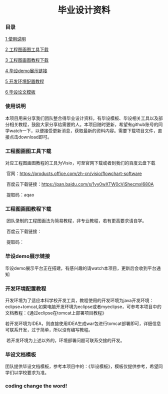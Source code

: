 <center><h1>毕业设计资料</h1></center>

### 目录

[1 使用说明](#1)

[2 工程图画图工具下载](#2)

[3 工程图画图教程下载](#3)

[4 毕设demo展示链接](#4)

[5 开发环境配置教程](#5)

[6 毕设论文模板](#6)



<h3 id="1">使用说明</h3>

​	本项目用来分享我们团队整合得毕业设计资料，有毕设模板、毕设相关工具以及部分相关教程，鼓励大家分享给需要的人。本项目随时更新，希望有github账号的同学watch一下，以便接受更新消息，获取最新的资料内容。需要下载项目文件，直接点击download即可。



<h3 id="2">工程图画图工具下载</h3>

​	对应工程图画图教程的工具为Visio，可至官网下载或者到我们的百度云盘下载

​	官网：https://products.office.com/zh-cn/visio/flowchart-software

​	百度云下载链接：https://pan.baidu.com/s/1vy0wXTW0cViShecmxI680A 

​	提取码：aqao



<h3 id="3">工程图画图教程下载</h3>

​	团队录制的工程图画法为简易教程，非专业教程，若有更高要求请自学。

​	百度云下载链接：

​	提取码：



<h3 id="">毕设demo展示链接</h3>

​	毕设demo展示平台正在搭建，有感兴趣的请watch本项目，更新后会收到平台通知



<h3 id="5">开发环境配置教程</h3>

​	开发环境为了适应本科学校开发工具，教程使用的开发环境为java开发环境：eclipse+tomcat,如果电脑开发环境为eclipse或者myeclipse，可参考本项目中的文档教程：《通过eclipse在tomcat上部署项目教程》

​	若开发环境为IDEA，则直接使用IDEA生成war包进行tomcat部署即可，详细信息可联系开发，过于简单，所以没有编写教程。

​	若开发环境为上述以外的，环境部署问题可联系交接的开发。



<h3 id="6">毕设文档模板</h3>

​	团队提供毕设文档模板，参考本项目中的：《毕设模板》，模板仅提供参考，希望同学们以学校要求为准。

<h3>coding change the word!</h3>
